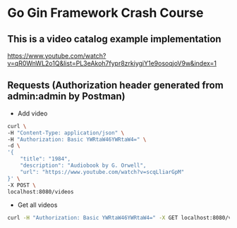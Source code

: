 # Go Gin Framework Crash Course
## This is a video catalog example implementation  
https://www.youtube.com/watch?v=qR0WnWL2o1Q&list=PL3eAkoh7fypr8zrkiygiY1e9osoqjoV9w&index=1

## Requests (Authorization header generated from admin:admin by Postman)
- Add video
``` bash
curl \
-H "Content-Type: application/json" \
-H "Authorization: Basic YWRtaW46YWRtaW4=" \
-d \
'{
    "title": "1984",
    "description": "Audiobook by G. Orwell",
    "url": "https://www.youtube.com/watch?v=scqLliarGpM"
}' \
-X POST \
localhost:8080/videos
```

- Get all videos
```bash
curl -H "Authorization: Basic YWRtaW46YWRtaW4=" -X GET localhost:8080/videos
```